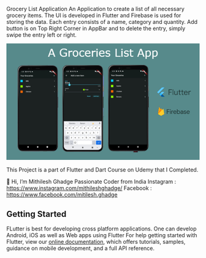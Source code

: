 Grocery List Application
An Application to create a list of all necessary grocery items. The UI is developed in Flutter and Firebase is used for storing the data.
Each entry consists of a name, category and quantity. Add button is on Top Right Corner in AppBar and to delete the entry, simply swipe the entry left or right.


![Image alt text](https://github.com/cherryensign/GroceryListApp/blob/main/screenshots/Grocery.jpg?raw=true)


This Project is a part of Flutter and Dart Course on Udemy that I Completed.


👋 Hi, I’m Mithilesh Ghadge
Passionate Coder from India
Instagram : https://www.instagram.com/mithileshghadge/
Facebook : https://www.facebook.com/mitilesh.ghadge


## Getting Started
FLutter is best for developing cross platform applications. One can develop Android, iOS as well as Web apps using Flutter 
For help getting started with Flutter, view our
[online documentation](https://flutter.dev/docs), which offers tutorials,
samples, guidance on mobile development, and a full API reference.

 
 
